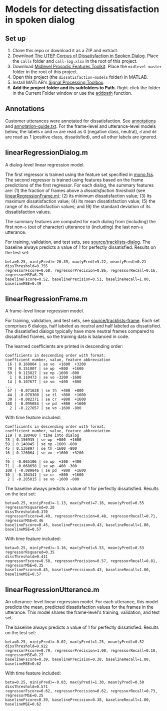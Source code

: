 # Models for detecting dissatisfaction in spoken dialog

## Set up

1. Clone this repo or download it as a ZIP and extract.
1. Download [The UTEP Corpus of Dissatisfaction in Spoken Dialog](https://github.com/joneavila/utep-dissatisfaction-corpus). Place the `calls`
   folder and `call-log.xlsx` in the root of this project.
1. Download [Midlevel Prosodic Features Toolkit](https://github.com/nigelgward/midlevel). Place the `midlevel-master` folder
   in the root of this project.
1. Open this project
(the `dissatisfaction-models` folder) in MATLAB.
1. Install MATLAB's [Signal Processing Toolbox](https://www.mathworks.com/products/signal.html).
1. **Add the project folder and its subfolders to
   Path.** Right-click the folder in the Current Folder window or use the
   [addpath](https://www.mathworks.com/help/matlab/ref/addpath.html) function.

## Annotations

Customer utterances were annotated for dissatisfaction. See [annotations](annotations) and [annotation-guide.txt](annotation-guide.txt). For the frame-level and utterance-level models below, the labels `n` and `nn` are read as 0 (negative class, neutral), `d` and `dd` are read as 1 (positive class, dissatisfied), and all other labels are ignored.

## linearRegressionDialog.m

A dialog-level linear regression model.

The first regressor is trained using the feature set specified in [mono.fss](mono.fss). The second regressor is trained using features based on the frame predictions of the first regressor. For each dialog, the summary features are: (1) the fraction of frames above a *dissatisfaction threshold* (see [linearRegressionFrame.m](#linearRegressionFrame.m)); (2) its minimum dissatisfaction value; (3) its maximum dissatisfaction value; (4) its mean dissatisfaction value;
(5) the range of its dissatisfaction values; and (6) the standard deviation of its dissatisfaction values.

The summary features are computed for each dialog from (including) the first non-`o` (out of character) utterance to (including) the last non-`o` utterance.

For training, validation, and test sets, see [source/tracklists-dialog](source/tracklists-dialog). The baseline always predicts a value of 1 for perfectly dissatisfied. Results on the test set:

```none
beta=0.25, min(yPred)=-20.39, max(yPred)=5.22, mean(yPred)=0.21
dissThreshold=0.755
regressorFscore=0.68, regressorPrecision=0.86, regressorRecall=0.16, regressorMSE=6.75
baselineFscore=0.52, baselinePrecision=0.51, baselineRecall=1.00, baselineMSE=0.49
```

## linearRegressionFrame.m

A frame-level linear regression model.

For training, validation, and test sets, see [source/tracklists-frame](source/tracklists-frame). Each set comprises 6
dialogs, half labeled as neutral and half labeled as dissatisfied. The dissatisfied dialogs typically have more neutral frames compared to dissatisfied frames, so the training data is balanced in code.

The learned coefficients are printed in descending order:

```none
Coefficients in descending order with format:
coefficient number, value, feature abbreviation
 16 | 0.160004 | se vo  +1600  +3200
 78 | 0.151007 | se wp  +800  +1600
 59 | 0.115827 | se np -1600 -800
  1 | 0.110473 | se vo -3200 -1600
 14 | 0.107677 | se vo  +400  +800
...
 57 | -0.071638 | se th  +400  +800
 44 | -0.078300 | se tl  +800  +1600
 30 | -0.082371 | se cr  +800  +1600
108 | -0.095654 | se pd  +800  +1600
  2 | -0.227057 | se vo -1600 -800
```

With time feature included:
```none
Coefficients in descending order with format:
coefficient number, value, feature abbreviation
119 | 0.180460 | time into dialog
78 | 0.156935 | se wp  +800  +1600
59 | 0.148045 | se np -1600 -800
45 | 0.136897 | se th -1600 -800
16 | 0.126064 | se vo  +1600  +3200
...
76 | -0.065106 | se wp  +300  +400
71 | -0.068658 | se wp -400 -300
108 | -0.089846 | se pd  +800  +1600
30 | -0.104341 | se cr  +800  +1600
 2 | -0.285015 | se vo -1600 -800
 ```

The baseline always predicts a value of 1 for perfectly dissatisfied. Results on the test set:

```none
beta=0.25, min(yPred)=-1.13, max(yPred)=7.16, mean(yPred)=0.55
regressorRsquared=0.28
dissThreshold=0.370
regressorFscore=0.49, regressorPrecision=0.48, regressorRecall=0.71, regressorMSE=0.46
baselineFscore=0.45, baselinePrecision=0.43, baselineRecall=1.00, baselineMSE=0.57
```

With time feature included:

```none
beta=0.25, min(yPred)=-3.16, max(yPred)=5.53, mean(yPred)=0.53
regressorRsquared=0.35
dissThreshold=0.411
regressorFscore=0.58, regressorPrecision=0.57, regressorRecall=0.81, regressorMSE=0.35
baselineFscore=0.45, baselinePrecision=0.43, baselineRecall=1.00, baselineMSE=0.57
```

## linearRegressionUtterance.m

An utterance-level linear regression model. For each utterance, this model predicts the mean, predicted dissatisfaction values for the frames in the utterance. This model shares the frame-level's
training, validation, and test set. 

The baseline always predicts a value of 1 for perfectly dissatisfied. Results on the test set:

```none
beta=0.25, min(yPred)=-0.02, max(yPred)=1.25, mean(yPred)=0.52
dissThreshold=0.922
regressorFscore=0.79, regressorPrecision=1.00, regressorRecall=0.18, regressorMSE=0.27
baselineFscore=0.39, baselinePrecision=0.38, baselineRecall=1.00, baselineMSE=0.62
```

With time feature included:

```none
beta=0.25, min(yPred)=-0.03, max(yPred)=1.30, mean(yPred)=0.50
dissThreshold=0.571
regressorFscore=0.62, regressorPrecision=0.62, regressorRecall=0.73, regressorMSE=0.25
baselineFscore=0.39, baselinePrecision=0.38, baselineRecall=1.00, baselineMSE=0.62
```
